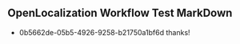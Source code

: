 ## OpenLocalization Workflow Test MarkDown
* 0b5662de-05b5-4926-9258-b21750a1bf6d thanks!

<!--HONumber=Jul16_HO2-->


